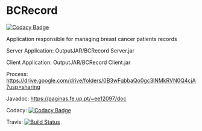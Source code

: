 # BCRecord

[![Codacy Badge](https://api.codacy.com/project/badge/Grade/d6243d7c587f4377a2a9f1cf7aeb8440)](https://www.codacy.com/app/JPolonia/BCRecord?utm_source=github.com&utm_medium=referral&utm_content=JPolonia/BCRecord&utm_campaign=badger)

Application responsible for managing breast cancer patients records

Server Application:
OutputJAR/BCRecord Server.jar

Client Application:
OutputJAR/BCRecord Client.jar

Process:
https://drive.google.com/drive/folders/0B3wFqbbaQo0gc3lNMkRVN0Q4cjA?usp=sharing

Javadoc:
https://paginas.fe.up.pt/~ee12097/doc

Codacy:
[![Codacy Badge](https://api.codacy.com/project/badge/Grade/d6243d7c587f4377a2a9f1cf7aeb8440)](https://www.codacy.com/app/JPolonia/BCRecord?utm_source=github.com&amp;utm_medium=referral&amp;utm_content=JPolonia/BCRecord&amp;utm_campaign=Badge_Grade)

Travis:
[![Build Status](https://travis-ci.org/JPolonia/BCRecord.svg?branch=master)](https://travis-ci.org/JPolonia/BCRecord)
